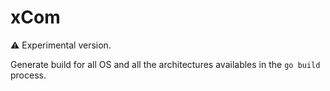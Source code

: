 # xCom

:warning: Experimental version.

Generate build for all OS and all the architectures availables in the `go build` process.
